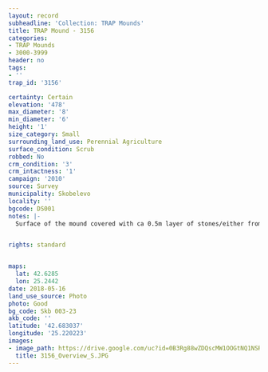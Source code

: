 ```yaml
---
layout: record
subheadline: 'Collection: TRAP Mounds'
title: TRAP Mound - 3156
categories:
- TRAP Mounds
- 3000-3999
header: no
tags:
- ''
trap_id: '3156'

certainty: Certain
elevation: '478'
max_diameter: '8'
min_diameter: '6'
height: '1'
size_category: Small
surrounding_land_use: Perennial Agriculture
surface_condition: Scrub
robbed: No
crm_condition: '3'
crm_intactness: '1'
campaign: '2010'
source: Survey
municipality: Skobelevo
locality: ''
bgcode: DS001
notes: |-
  Surface of the mound covered with ca 0.5m layer of stones/either from the surrounding pasture or from the mound.


rights: standard


maps:
  lat: 42.6285
  lon: 25.2442
date: 2018-05-16
land_use_source: Photo
photo: Good
bg_code: Skb 003-23
akb_code: ''
latitude: '42.683037'
longitude: '25.220223'
images:
- image_path: https://drive.google.com/uc?id=0B3Rg88wZDQscMW1OOGtNQ1NSRHM
  title: 3156_Overview_S.JPG
---
```

